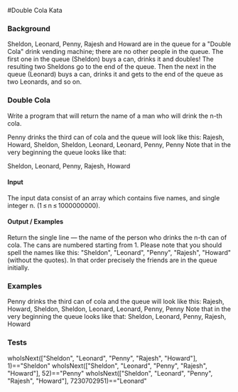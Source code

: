 #Double Cola Kata

### Background
Sheldon, Leonard, Penny, Rajesh and Howard are in the queue for a "Double Cola" drink vending machine; there are no other people in the queue. The first one in the queue (Sheldon) buys a can, drinks it and doubles! The resulting two Sheldons go to the end of the queue. Then the next in the queue (Leonard) buys a can, drinks it and gets to the end of the queue as two Leonards, and so on.

###  Double Cola
Write a program that will return the name of a man who will drink the n-th cola.

Penny drinks the third can of cola and the queue will look like this:
Rajesh, Howard, Sheldon, Sheldon, Leonard, Leonard, Penny, Penny
Note that in the very beginning the queue looks like that:

Sheldon, Leonard, Penny, Rajesh, Howard

#### Input
The input data consist of an array which contains five names, and single integer n.
(1 ≤ n ≤ 1000000000).

#### Output / Examples
Return the single line — the name of the person who drinks the n-th can of cola. The cans are numbered starting from 1. Please note that you should spell the names like this: "Sheldon", "Leonard", "Penny", "Rajesh", "Howard" (without the quotes). In that order precisely the friends are in the queue initially.

### Examples
Penny drinks the third can of cola and the queue will look like this:
Rajesh, Howard, Sheldon, Sheldon, Leonard, Leonard, Penny, Penny
Note that in the very beginning the queue looks like that:
Sheldon, Leonard, Penny, Rajesh, Howard

### Tests
whoIsNext(["Sheldon", "Leonard", "Penny", "Rajesh", "Howard"], 1)=="Sheldon"
whoIsNext(["Sheldon", "Leonard", "Penny", "Rajesh", "Howard"], 52)=="Penny"
whoIsNext(["Sheldon", "Leonard", "Penny", "Rajesh", "Howard"], 7230702951)=="Leonard"
